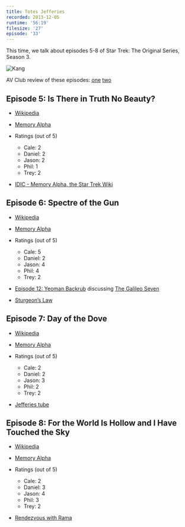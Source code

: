 ```yaml
---
title: Totes Jefferies
recorded: 2013-12-05
runtime: '56:19'
filesize: '27'
episode: '33'
---
```


This time, we talk about episodes 5-8 of Star Trek: The Original Series, Season 3.

![Kang](https://treylabs-cdn.nyc3.digitaloceanspaces.com/jawgrind/Jawgrind-Episode-33.jpg)

AV Club review of these episodes: [one](http://www.avclub.com/review/star-trek-is-there-in-truth-no-beautythe-spectre-o-36479) [two](http://www.avclub.com/review/star-trek-day-of-the-dovefor-the-world-is-hollow-a-36850)

## Episode 5:  Is There in Truth No Beauty?

- [Wikipedia](http://en.wikipedia.org/wiki/Is_There_in_Truth_No_Beauty%3F)
- [Memory Alpha](http://en.memory-alpha.org/wiki/Is_There_in_Truth_No_Beauty%3F_(episode))
- Ratings (out of 5)
    - Cale: 2
    - Daniel: 2
    - Jason: 2
    - Phil: 1
    - Trey: 2

- [IDIC - Memory Alpha, the Star Trek Wiki](http://en.memory-alpha.org/wiki/IDIC)

## Episode 6: Spectre of the Gun

- [Wikipedia](http://en.wikipedia.org/wiki/Spectre_of_the_Gun)
- [Memory Alpha](http://en.memory-alpha.org/wiki/Spectre_of_the_Gun_(episode))
- Ratings (out of 5)
    - Cale: 5
    - Daniel: 2
    - Jason: 4
    - Phil: 4
    - Trey: 2

- [Episode 12: Yeoman Backrub](/12) discussing [The Galileo Seven](http://en.wikipedia.org/wiki/The_Galileo_Seven)
- [Sturgeon’s Law](http://en.wikipedia.org/wiki/Sturgeon's_Law)

## Episode 7: Day of the Dove

- [Wikipedia](http://en.wikipedia.org/wiki/Day_of_the_Dove)
- [Memory Alpha](http://en.memory-alpha.org/wiki/Day_of_the_Dove_(episode))
- Ratings (out of 5)
    - Cale: 2
    - Daniel: 2
    - Jason: 3
    - Phil: 2
    - Trey: 2

- [Jefferies tube](http://en.wikipedia.org/wiki/Jefferies_tube)

## Episode 8: For the World Is Hollow and I Have Touched the Sky

- [Wikipedia](http://en.wikipedia.org/wiki/For_the_World_Is_Hollow_and_I_Have_Touched_the_Sky)
- [Memory Alpha](http://en.memory-alpha.org/wiki/For_the_World_is_Hollow_and_I_Have_Touched_the_Sky_(episode))
- Ratings (out of 5)
    - Cale: 2
    - Daniel: 3
    - Jason: 4
    - Phil: 3
    - Trey: 2

- [Rendezvous with Rama](http://en.wikipedia.org/wiki/Rendezvous_with_Rama)
